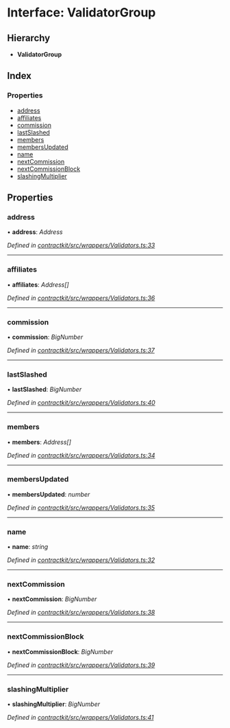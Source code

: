 # Interface: ValidatorGroup

## Hierarchy

* **ValidatorGroup**

## Index

### Properties

* [address](_wrappers_validators_.validatorgroup.md#address)
* [affiliates](_wrappers_validators_.validatorgroup.md#affiliates)
* [commission](_wrappers_validators_.validatorgroup.md#commission)
* [lastSlashed](_wrappers_validators_.validatorgroup.md#lastslashed)
* [members](_wrappers_validators_.validatorgroup.md#members)
* [membersUpdated](_wrappers_validators_.validatorgroup.md#membersupdated)
* [name](_wrappers_validators_.validatorgroup.md#name)
* [nextCommission](_wrappers_validators_.validatorgroup.md#nextcommission)
* [nextCommissionBlock](_wrappers_validators_.validatorgroup.md#nextcommissionblock)
* [slashingMultiplier](_wrappers_validators_.validatorgroup.md#slashingmultiplier)

## Properties

###  address

• **address**: *Address*

*Defined in [contractkit/src/wrappers/Validators.ts:33](https://github.com/celo-org/celo-monorepo/blob/master/packages/sdk/contractkit/src/wrappers/Validators.ts#L33)*

___

###  affiliates

• **affiliates**: *Address[]*

*Defined in [contractkit/src/wrappers/Validators.ts:36](https://github.com/celo-org/celo-monorepo/blob/master/packages/sdk/contractkit/src/wrappers/Validators.ts#L36)*

___

###  commission

• **commission**: *BigNumber*

*Defined in [contractkit/src/wrappers/Validators.ts:37](https://github.com/celo-org/celo-monorepo/blob/master/packages/sdk/contractkit/src/wrappers/Validators.ts#L37)*

___

###  lastSlashed

• **lastSlashed**: *BigNumber*

*Defined in [contractkit/src/wrappers/Validators.ts:40](https://github.com/celo-org/celo-monorepo/blob/master/packages/sdk/contractkit/src/wrappers/Validators.ts#L40)*

___

###  members

• **members**: *Address[]*

*Defined in [contractkit/src/wrappers/Validators.ts:34](https://github.com/celo-org/celo-monorepo/blob/master/packages/sdk/contractkit/src/wrappers/Validators.ts#L34)*

___

###  membersUpdated

• **membersUpdated**: *number*

*Defined in [contractkit/src/wrappers/Validators.ts:35](https://github.com/celo-org/celo-monorepo/blob/master/packages/sdk/contractkit/src/wrappers/Validators.ts#L35)*

___

###  name

• **name**: *string*

*Defined in [contractkit/src/wrappers/Validators.ts:32](https://github.com/celo-org/celo-monorepo/blob/master/packages/sdk/contractkit/src/wrappers/Validators.ts#L32)*

___

###  nextCommission

• **nextCommission**: *BigNumber*

*Defined in [contractkit/src/wrappers/Validators.ts:38](https://github.com/celo-org/celo-monorepo/blob/master/packages/sdk/contractkit/src/wrappers/Validators.ts#L38)*

___

###  nextCommissionBlock

• **nextCommissionBlock**: *BigNumber*

*Defined in [contractkit/src/wrappers/Validators.ts:39](https://github.com/celo-org/celo-monorepo/blob/master/packages/sdk/contractkit/src/wrappers/Validators.ts#L39)*

___

###  slashingMultiplier

• **slashingMultiplier**: *BigNumber*

*Defined in [contractkit/src/wrappers/Validators.ts:41](https://github.com/celo-org/celo-monorepo/blob/master/packages/sdk/contractkit/src/wrappers/Validators.ts#L41)*
